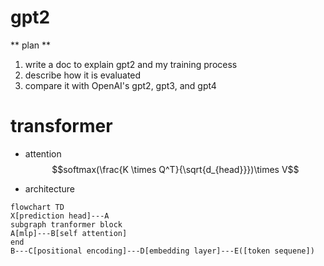 # gpt2
** plan **
1. write a doc to explain gpt2 and my training process
2. describe how it is evaluated
3. compare it with OpenAI's gpt2, gpt3, and gpt4

# transformer

- attention
$$softmax(\frac{K \times Q^T}{\sqrt{d_{head}}})\times V$$

- architecture
```mermaid
flowchart TD
X[prediction head]---A
subgraph tranformer block 
A[mlp]---B[self attention]
end
B---C[positional encoding]---D[embedding layer]---E([token sequene])
```
